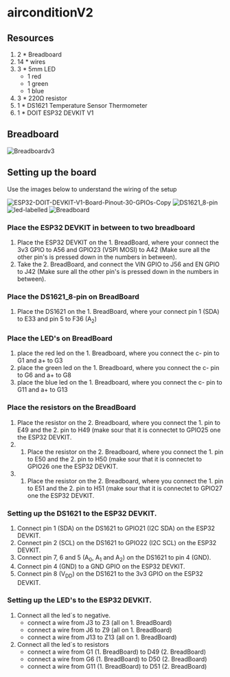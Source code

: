 # airconditionV2
 
## Resources

1. 2 * Breadboard 
2. 14 * wires
3. 3 * 5mm LED
   - 1 red 
   - 1 green
   - 1 blue
5. 3 * 220Ω resistor
6. 1 * DS1621 Temperature Sensor Thermometer
7. 1 * DOIT ESP32 DEVKIT V1

## Breadboard
<!--![airconditionV2](https://user-images.githubusercontent.com/40162593/133789003-07c5d6a3-4d97-4ab8-a157-d5a57662b16a.png)-->
<!--![Breadboardv2](https://user-images.githubusercontent.com/40162593/133884399-d902ef32-fdb9-48b6-b0b6-ae164d286895.png)-->
![Breadboardv3](https://user-images.githubusercontent.com/40162593/133884882-ebc3fb25-db2f-4b40-9e93-8d55dbf0a8c2.png)

## Setting up the board

Use the images below to understand the wiring of the setup



![ESP32-DOIT-DEVKIT-V1-Board-Pinout-30-GPIOs-Copy](https://user-images.githubusercontent.com/40162593/133789754-861cc8f0-d1d8-422c-8ef9-1a139d93898a.png)
![DS1621_8-pin](https://user-images.githubusercontent.com/40162593/133790604-0b006b64-3559-432f-9224-510e0dffe16e.png)
![led-labelled](https://user-images.githubusercontent.com/40162593/133800583-c5de258b-33f9-498c-84ea-cdc249346c64.png)
![Breadboard](https://user-images.githubusercontent.com/40162593/133803772-38a72373-75a0-46a4-942b-07bff7b0160a.png)

### Place the ESP32 DEVKIT in between to two breadboard

1. Place the ESP32 DEVKIT on the 1. BreadBoard, where your connect the 3v3 GPIO to A56 and GPIO23 (VSPI MOSI) to A42 (Make sure all the other pin's is pressed down in the numbers in between).
2. Take the 2. BreadBoard, and connect the VIN GPIO to J56 and EN GPIO to J42 (Make sure all the other pin's is pressed down in the numbers in between).

### Place the DS1621_8-pin on BreadBoard

1. Place the DS1621 on the 1. BreadBoard, where your connect pin 1 (SDA) to E33 and pin 5 to F36 (A<sub>2</sub>)

### Place the LED's on BreadBoard

1. place the red led on the 1. Breadboard, where you connect the c- pin to G1 and a+ to G3
2. place the green led on the 1. Breadboard, where you connect the c- pin to G6 and a+ to G8
3. place the blue led on the 1. Breadboard, where you connect the c- pin to G11 and a+ to G13

### Place the resistors on the BreadBoard
1. Place the resistor on the 2. Breadboard, where you connect the 1. pin to E49 and the 2. pin to H49 (make sour that it is connectet to GPIO25 one the ESP32 DEVKIT.
2. 1. Place the resistor on the 2. Breadboard, where you connect the 1. pin to E50 and the 2. pin to H50 (make sour that it is connectet to GPIO26 one the ESP32 DEVKIT.
3. 1. Place the resistor on the 2. Breadboard, where you connect the 1. pin to E51 and the 2. pin to H51 (make sour that it is connectet to GPIO27 one the ESP32 DEVKIT.

### Setting up the DS1621 to the ESP32 DEVKIT.

1. Connect pin 1 (SDA) on the DS1621 to GPIO21 (I2C SDA) on the ESP32 DEVKIT.
2. Connect pin 2 (SCL) on the DS1621 to GPIO22 (I2C SCL) on the ESP32 DEVKIT.
3. Connect pin 7, 6 and 5 (A<sub>0</sub>, A<sub>1</sub> and A<sub>2</sub>) on the DS1621 to pin 4 (GND).
4. Connect pin 4 (GND) to a GND GPIO on the ESP32 DEVKIT.
5. Connect pin 8 (V<sub>DD</sub>) on the DS1621 to the 3v3 GPIO on the ESP32 DEVKIT.

### Setting up the LED's to the ESP32 DEVKIT.

1. Connect all the led´s to negative.
   - connect a wire from J3 to Z3 (all on 1. BreadBoard)
   - connect a wire from J6 to Z9 (all on 1. BreadBoard)
   - connect a wire from J13 to Z13 (all on 1. BreadBoard)
2. Connect all the led´s to resistors
   - connect a wire from G1 (1. BreadBoard) to D49 (2. BreadBoard)
   - connect a wire from G6 (1. BreadBoard) to D50 (2. BreadBoard)
   - connect a wire from G11 (1. BreadBoard) to D51 (2. BreadBoard)
